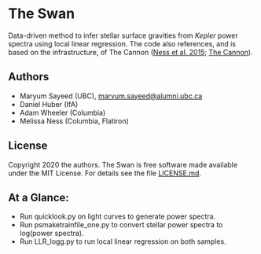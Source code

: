 # The Swan
Data-driven method to infer stellar surface gravities from *Kepler* power spectra using local linear regression. The code also references, and is based on the infrastructure, of The Cannon ([Ness et al. 2015](https://ui.adsabs.harvard.edu/abs/2018ApJ...866...15N/abstract); [The Cannon](https://github.com/mkness/TheCannon)).

## Authors
* Maryum Sayeed (UBC), <maryum.sayeed@alumni.ubc.ca>
* Daniel Huber (IfA)
* Adam Wheeler (Columbia)
* Melissa Ness (Columbia, Flatiron)

## License
Copyright 2020 the authors. The Swan is free software made available under the MIT License. For details see the file [LICENSE.md](LICENSE.md).

## At a Glance:
* Run quicklook.py on light curves to generate power spectra.
* Run psmaketrainfile_one.py to convert stellar power spectra to log(power spectra).
* Run LLR_logg.py to run local linear regression on both samples.
